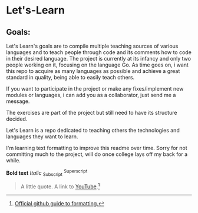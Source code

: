 # Let's-Learn

## Goals:

Let's Learn's goals are to compile multiple teaching sources of various languages and to teach people through code and its comments how to code in their desired language.
The project is currently at its infancy and only two people working on it, focusing on the language Go.
As time goes on, i want this repo to acquire as many languages as possible and achieve a great standard in quality, being able to easily teach others.

If you want to participate in the project or make any fixes/implement new modules or languages, i can add you as a collaborator, just send me a message.

The exercises are part of the project but still need to have its structure decided.

Let's Learn is a repo dedicated to teaching others the technologies and languages they want to learn.


I'm learning text formatting to improve this readme over time.
Sorry for not committing much to the project, will do once college lays off my back for a while.

**Bold text**
*Italic*
<sub>Subscript</sub>
<sup>Superscript</sup>
>A little quote.
A link to [YouTube](https://www.youtube.com).[^1]

<!-- Secret little note. -->

[^1]: [Official github guide to formatting.](https://docs.github.com/en/get-started/writing-on-github/getting-started-with-writing-and-formatting-on-github/basic-writing-and-formatting-syntax)


